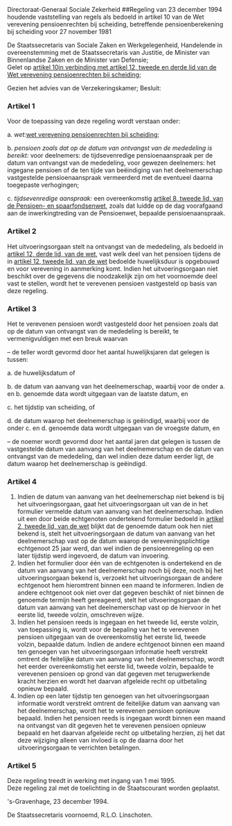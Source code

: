 <meta http-equiv='Content-Type' content='text/html; charset=utf-8' />
Directoraat-Generaal Sociale Zekerheid 
##Regeling van 23 december 1994 houdende vaststelling van regels als bedoeld in artikel 10 van de Wet verevening pensioenrechten bij scheiding, betreffende pensioenberekening bij scheiding voor 27 november 1981

De Staatssecretaris van Sociale Zaken en Werkgelegenheid, Handelende in overeenstemming met de Staatssecretaris van Justitie, de Minister van Binnenlandse Zaken en de Minister van Defensie;  
Gelet op [artikel 10](../../../../../../../../../../../wet/wet/verevening/pensioenrechten/bij/scheiding/BWBR0006641/README.md)[in verbinding met artikel 12, tweede en derde lid van de Wet verevening pensioenrechten bij scheiding](../../../../../../../../../../../wet/wet/verevening/pensioenrechten/bij/scheiding/BWBR0006641/README.md);

Gezien het advies van de Verzekeringskamer;
Besluit:    

### Artikel  1  

Voor de toepassing van deze regeling wordt verstaan onder: 

a. *wet:*[wet verevening pensioenrechten bij scheiding](../../../../../../../../../../../wet/wet/verevening/pensioenrechten/bij/scheiding/BWBR0006641/README.md);  

b.  *pensioen zoals dat op de datum van ontvangst van de mededeling is bereikt:*  voor deelnemers: de tijdsevenredige pensioenaanspraak per de datum van ontvangst van de mededeling, voor gewezen deelnemers: het ingegane pensioen of de ten tijde van beëindiging van het deelnemerschap vastgestelde pensioenaanspraak vermeerderd met de eventueel daarna toegepaste verhogingen;  

c. *tijdsevenredige aanspraak:* een overeenkomstig [artikel 8, tweede lid, van de Pensioen- en spaarfondsenwet](../../../../../../../../../../../wet/pensioen-/en/spaarfondsenwet/BWBR0002089/README.md), zoals dat luidde op de dag voorafgaand aan de inwerkingtreding van de Pensioenwet, bepaalde pensioenaanspraak.    

### Artikel  2  

Het uitvoeringsorgaan stelt na ontvangst van de mededeling, als bedoeld in [artikel 12, derde lid, van de wet](../../../../../../../../../../../wet/wet/verevening/pensioenrechten/bij/scheiding/BWBR0006641/README.md), vast welk deel van het pensioen tijdens de in [artikel 12, tweede lid, van de wet](../../../../../../../../../../../wet/wet/verevening/pensioenrechten/bij/scheiding/BWBR0006641/README.md) bedoelde huwelijksduur is opgebouwd en voor verevening in aanmerking komt. Indien het uitvoeringsorgaan niet beschikt over de gegevens die noodzakelijk zijn om het voornoemde deel vast te stellen, wordt het te verevenen pensioen vastgesteld op basis van deze regeling.  

### Artikel  3  

Het te verevenen pensioen wordt vastgesteld door het pensioen zoals dat op de datum van ontvangst van de mededeling is bereikt, te vermenigvuldigen met een breuk waarvan 

– de teller wordt gevormd door het aantal huwelijksjaren dat gelegen is tussen: 

a. de huwelijksdatum of  

b. de datum van aanvang van het deelnemerschap, waarbij voor de onder a. en b. genoemde data wordt uitgegaan van de laatste datum, en  

c. het tijdstip van scheiding, of  

d. de datum waarop het deelnemerschap is geëindigd, waarbij voor de onder c. en d. genoemde data wordt uitgegaan van de vroegste datum, en    

– de noemer wordt gevormd door het aantal jaren dat gelegen is tussen de vastgestelde datum van aanvang van het deelnemerschap en de datum van ontvangst van de mededeling, dan wel indien deze datum eerder ligt, de datum waarop het deelnemerschap is geëindigd.    

### Artikel  4  

1.  Indien de datum van aanvang van het deelnemerschap niet bekend is bij het uitvoeringsorgaan, gaat het uitvoeringsorgaan uit van de in het formulier vermelde datum van aanvang van het deelnemerschap. Indien uit een door beide echtgenoten ondertekend formulier bedoeld in [artikel 2, tweede lid, van de wet](../../../../../../../../../../../wet/wet/verevening/pensioenrechten/bij/scheiding/BWBR0006641/README.md) blijkt dat de genoemde datum ook hen niet bekend is, stelt het uitvoeringsorgaan de datum van aanvang van het deelnemerschap vast op de datum waarop de vereveningsplichtige echtgenoot 25 jaar werd, dan wel indien de pensioenregeling op een later tijdstip werd ingevoerd, de datum van invoering.   
2.  Indien het formulier door één van de echtgenoten is ondertekend en de datum van aanvang van het deelnemerschap noch bij deze, noch bij het uitvoeringsorgaan bekend is, verzoekt het uitvoeringsorgaan de andere echtgenoot hem hieromtrent binnen een maand te informeren. Indien de andere echtgenoot ook niet over dat gegeven beschikt of niet binnen de genoemde termijn heeft gereageerd, stelt het uitvoeringsorgaan de datum van aanvang van het deelnemerschap vast op de hiervoor in het eerste lid, tweede volzin, omschreven wijze.   
3.  Indien het pensioen reeds is ingegaan en het tweede lid, eerste volzin, van toepassing is, wordt voor de bepaling van het te verevenen pensioen uitgegaan van de overeenkomstig het eerste lid, tweede volzin, bepaalde datum. Indien de andere echtgenoot binnen een maand ten genoegen van het uitvoeringsorgaan informatie heeft verstrekt omtrent de feitelijke datum van aanvang van het deelnemerschap, wordt het eerder overeenkomstig het eerste lid, tweede volzin, bepaalde te verevenen pensioen op grond van dat gegeven met terugwerkende kracht herzien en wordt het daarvan afgeleide recht op uitbetaling opnieuw bepaald.   
4.  Indien op een later tijdstip ten genoegen van het uitvoeringsorgaan informatie wordt verstrekt omtrent de feitelijke datum van aanvang van het deelnemerschap, wordt het te verevenen pensioen opnieuw bepaald. Indien het pensioen reeds is ingegaan wordt binnen een maand na ontvangst van dit gegeven het te verevenen pensioen opnieuw bepaald en het daarvan afgeleide recht op uitbetaling herzien, zij het dat deze wijziging alleen van invloed is op de daarna door het uitvoeringsorgaan te verrichten betalingen.   

### Artikel  5  

Deze regeling treedt in werking met ingang van 1 mei 1995.  
Deze regeling zal met de toelichting in de Staatscourant worden geplaatst.   

's-Gravenhage, 
23 december 1994.    

De Staatssecretaris voornoemd, 
R.L.O. Linschoten.      

